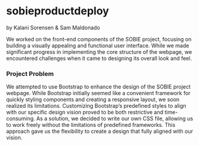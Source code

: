 # sobieproductdeploy
by Kalani Sorensen & Sam Maldonado 

We worked on the front-end components of the SOBIE project, focusing on building a visually appealing and functional user interface. While we made significant progress in implementing the core structure of the webpage, we encountered challenges when it came to designing its overall look and feel.
### Project Problem

We attempted to use Bootstrap to enhance the design of the SOBIE project webpage. While Bootstrap initially seemed like a convenient framework for quickly styling components and creating a responsive layout, we soon realized its limitations. Customizing Bootstrap’s predefined styles to align with our specific design vision proved to be both restrictive and time-consuming. As a solution, we decided to write our own CSS file, allowing us to work freely without the limitations of predefined frameworks. This approach gave us the flexibility to create a design that fully aligned with our vision.
